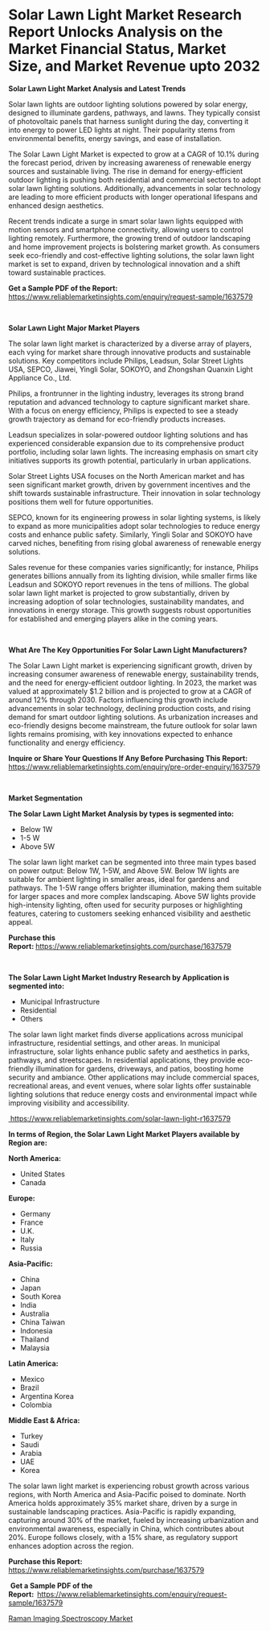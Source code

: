 <p><h1>Solar Lawn Light Market Research Report Unlocks Analysis on the Market Financial Status, Market Size, and Market Revenue upto 2032</h1></p><p><strong>Solar Lawn Light Market Analysis and Latest Trends</strong></p>
<p><p>Solar lawn lights are outdoor lighting solutions powered by solar energy, designed to illuminate gardens, pathways, and lawns. They typically consist of photovoltaic panels that harness sunlight during the day, converting it into energy to power LED lights at night. Their popularity stems from environmental benefits, energy savings, and ease of installation.</p><p>The Solar Lawn Light Market is expected to grow at a CAGR of 10.1% during the forecast period, driven by increasing awareness of renewable energy sources and sustainable living. The rise in demand for energy-efficient outdoor lighting is pushing both residential and commercial sectors to adopt solar lawn lighting solutions. Additionally, advancements in solar technology are leading to more efficient products with longer operational lifespans and enhanced design aesthetics.</p><p>Recent trends indicate a surge in smart solar lawn lights equipped with motion sensors and smartphone connectivity, allowing users to control lighting remotely. Furthermore, the growing trend of outdoor landscaping and home improvement projects is bolstering market growth. As consumers seek eco-friendly and cost-effective lighting solutions, the solar lawn light market is set to expand, driven by technological innovation and a shift toward sustainable practices.</p></p>
<p><strong>Get a Sample PDF of the Report:&nbsp;</strong> <a href="https://www.reliablemarketinsights.com/enquiry/request-sample/1637579?utm_campaign=2277&utm_medium=2&utm_source=Github&utm_content=ia&utm_term=22022025&utm_id=solar-lawn-light">https://www.reliablemarketinsights.com/enquiry/request-sample/1637579</a></p>
<p>&nbsp;</p>
<p><strong>Solar Lawn Light Major Market Players</strong></p>
<p><p>The solar lawn light market is characterized by a diverse array of players, each vying for market share through innovative products and sustainable solutions. Key competitors include Philips, Leadsun, Solar Street Lights USA, SEPCO, Jiawei, Yingli Solar, SOKOYO, and Zhongshan Quanxin Light Appliance Co., Ltd.</p><p>Philips, a frontrunner in the lighting industry, leverages its strong brand reputation and advanced technology to capture significant market share. With a focus on energy efficiency, Philips is expected to see a steady growth trajectory as demand for eco-friendly products increases.</p><p>Leadsun specializes in solar-powered outdoor lighting solutions and has experienced considerable expansion due to its comprehensive product portfolio, including solar lawn lights. The increasing emphasis on smart city initiatives supports its growth potential, particularly in urban applications.</p><p>Solar Street Lights USA focuses on the North American market and has seen significant market growth, driven by government incentives and the shift towards sustainable infrastructure. Their innovation in solar technology positions them well for future opportunities.</p><p>SEPCO, known for its engineering prowess in solar lighting systems, is likely to expand as more municipalities adopt solar technologies to reduce energy costs and enhance public safety. Similarly, Yingli Solar and SOKOYO have carved niches, benefiting from rising global awareness of renewable energy solutions.</p><p>Sales revenue for these companies varies significantly; for instance, Philips generates billions annually from its lighting division, while smaller firms like Leadsun and SOKOYO report revenues in the tens of millions. The global solar lawn light market is projected to grow substantially, driven by increasing adoption of solar technologies, sustainability mandates, and innovations in energy storage. This growth suggests robust opportunities for established and emerging players alike in the coming years.</p></p>
<p>&nbsp;</p>
<p><strong>What Are The Key Opportunities For Solar Lawn Light Manufacturers?</strong></p>
<p><p>The Solar Lawn Light market is experiencing significant growth, driven by increasing consumer awareness of renewable energy, sustainability trends, and the need for energy-efficient outdoor lighting. In 2023, the market was valued at approximately $1.2 billion and is projected to grow at a CAGR of around 12% through 2030. Factors influencing this growth include advancements in solar technology, declining production costs, and rising demand for smart outdoor lighting solutions. As urbanization increases and eco-friendly designs become mainstream, the future outlook for solar lawn lights remains promising, with key innovations expected to enhance functionality and energy efficiency.</p></p>
<p><strong>Inquire or Share Your Questions If Any Before Purchasing This Report:</strong> <a href="https://www.reliablemarketinsights.com/enquiry/pre-order-enquiry/1637579?utm_campaign=2277&utm_medium=2&utm_source=Github&utm_content=ia&utm_term=22022025&utm_id=solar-lawn-light">https://www.reliablemarketinsights.com/enquiry/pre-order-enquiry/1637579</a></p>
<p>&nbsp;</p>
<p><strong>Market Segmentation</strong></p>
<p><strong>The Solar Lawn Light Market Analysis by types is segmented into:</strong></p>
<p><ul><li>Below 1W</li><li>1-5 W</li><li>Above 5W</li></ul></p>
<p><p>The solar lawn light market can be segmented into three main types based on power output: Below 1W, 1-5W, and Above 5W. Below 1W lights are suitable for ambient lighting in smaller areas, ideal for gardens and pathways. The 1-5W range offers brighter illumination, making them suitable for larger spaces and more complex landscaping. Above 5W lights provide high-intensity lighting, often used for security purposes or highlighting features, catering to customers seeking enhanced visibility and aesthetic appeal.</p></p>
<p><strong>Purchase this Report:&nbsp;</strong><a href="https://www.reliablemarketinsights.com/purchase/1637579?utm_campaign=2277&utm_medium=2&utm_source=Github&utm_content=ia&utm_term=22022025&utm_id=solar-lawn-light">https://www.reliablemarketinsights.com/purchase/1637579</a></p>
<p>&nbsp;</p>
<p><strong>The Solar Lawn Light Market Industry Research by Application is segmented into:</strong></p>
<p><ul><li>Municipal Infrastructure</li><li>Residential</li><li>Others</li></ul></p>
<p><p>The solar lawn light market finds diverse applications across municipal infrastructure, residential settings, and other areas. In municipal infrastructure, solar lights enhance public safety and aesthetics in parks, pathways, and streetscapes. In residential applications, they provide eco-friendly illumination for gardens, driveways, and patios, boosting home security and ambiance. Other applications may include commercial spaces, recreational areas, and event venues, where solar lights offer sustainable lighting solutions that reduce energy costs and environmental impact while improving visibility and accessibility.</p></p>
<p><a href="https://www.reliablemarketinsights.com/solar-lawn-light-r1637579?utm_campaign=2277&utm_medium=2&utm_source=Github&utm_content=ia&utm_term=22022025&utm_id=solar-lawn-light">&nbsp;https://www.reliablemarketinsights.com/solar-lawn-light-r1637579</a></p>
<p><strong>In terms of Region, the Solar Lawn Light Market Players available by Region are:</strong></p>
<p>
    <p> <strong> North America: </strong>
        <ul>
            <li>United States</li>
            <li>Canada</li>
        </ul>
        </p> 
    <p> <strong> Europe: </strong>
        <ul>
            <li>Germany</li>
            <li>France</li>
            <li>U.K.</li>
            <li>Italy</li>
            <li>Russia</li>
        </ul>
        </p> 
    <p> <strong> Asia-Pacific: </strong>
        <ul>
            <li>China</li>
            <li>Japan</li>
            <li>South Korea</li>
            <li>India</li>
            <li>Australia</li>
            <li>China Taiwan</li>
            <li>Indonesia</li>
            <li>Thailand</li>
            <li>Malaysia</li>
        </ul>
        </p> 
    <p> <strong> Latin America: </strong>
        <ul>
            <li>Mexico</li>
            <li>Brazil</li>
            <li>Argentina Korea</li>
            <li>Colombia</li>
        </ul>
        </p> 
    <p> <strong> Middle East & Africa: </strong>
        <ul>
            <li>Turkey</li>
            <li>Saudi</li>
            <li>Arabia</li>
            <li>UAE</li>
            <li>Korea</li>
        </ul>
    </p>
    </p>
<p><p>The solar lawn light market is experiencing robust growth across various regions, with North America and Asia-Pacific poised to dominate. North America holds approximately 35% market share, driven by a surge in sustainable landscaping practices. Asia-Pacific is rapidly expanding, capturing around 30% of the market, fueled by increasing urbanization and environmental awareness, especially in China, which contributes about 20%. Europe follows closely, with a 15% share, as regulatory support enhances adoption across the region.</p></p>
<p><strong>Purchase this Report: </strong><a href="https://www.reliablemarketinsights.com/purchase/1637579?utm_campaign=2277&utm_medium=2&utm_source=Github&utm_content=ia&utm_term=22022025&utm_id=solar-lawn-light">https://www.reliablemarketinsights.com/purchase/1637579</a></p>
<p>&nbsp;<strong>Get a Sample PDF of the Report:&nbsp;&nbsp;</strong><a href="https://www.reliablemarketinsights.com/enquiry/request-sample/1637579?utm_campaign=2277&utm_medium=2&utm_source=Github&utm_content=ia&utm_term=22022025&utm_id=solar-lawn-light">https://www.reliablemarketinsights.com/enquiry/request-sample/1637579</a></p>
<p><strong></strong></p>
<p><p><a href="https://github.com/ParvinKhatun77/Market-Research-Report-List-1/blob/main/raman-imaging-spectroscopy-market.md?utm_campaign=2277&utm_medium=2&utm_source=Github&utm_content=ia&utm_term=22022025&utm_id=solar-lawn-light">Raman Imaging Spectroscopy Market</a></p></p>